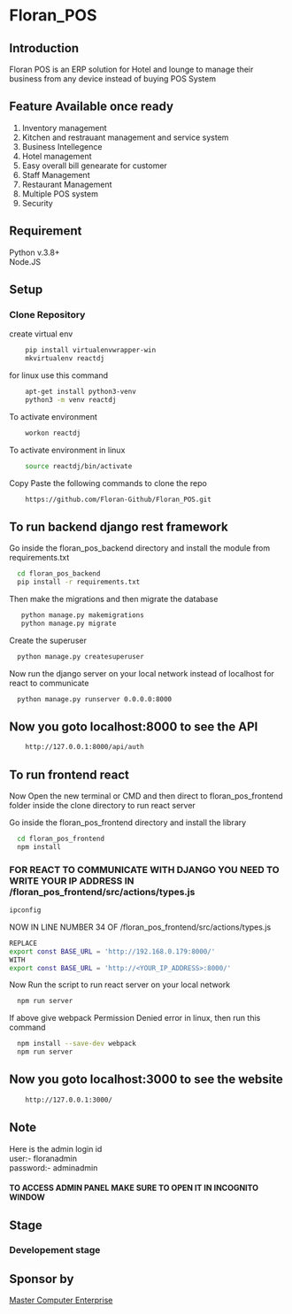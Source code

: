 # Floran_POS
## Introduction

Floran POS is an ERP solution for Hotel and lounge to manage their business from any device instead of buying POS System

## Feature Available once ready

<ol>
<li> Inventory management
<li> Kitchen and restrauant management and service system
<li> Business Intellegence
<li> Hotel management
<li> Easy overall bill genearate for customer
<li> Staff Management
<li> Restaurant Management
<li> Multiple POS system
<li> Security
</ol>

## Requirement 
Python v.3.8+
<br>Node.JS 
## Setup

### Clone Repository

create virtual env
```bash
    pip install virtualenvwrapper-win
    mkvirtualenv reactdj
```
for linux use this command
```bash
    apt-get install python3-venv  
    python3 -m venv reactdj
```

To activate environment
```bash
    workon reactdj
```

To activate environment in linux
```bash
    source reactdj/bin/activate
```

Copy Paste the following commands to clone the repo

```bash
    https://github.com/Floran-Github/Floran_POS.git
```

## To run backend django rest framework

Go inside the floran_pos_backend directory and install the module from requirements.txt

```bash
  cd floran_pos_backend
  pip install -r requirements.txt
 ```
 
 Then make the migrations and then migrate the database
 
 ```bash
    python manage.py makemigrations
    python manage.py migrate
  ```
  
  Create the superuser 
  
  ```bash
    python manage.py createsuperuser
  ```
  
  Now run the django server on your local network instead of localhost for react to communicate
  
  ```bash
    python manage.py runserver 0.0.0.0:8000
  ````
  
  <h2>Now you goto localhost:8000 to see the API</h2>
  
  ```bash
      http://127.0.0.1:8000/api/auth
  ```
  ## To run frontend react
  
  Now Open the new terminal or CMD and then direct to floran_pos_frontend folder inside the clone directory to run react server
  
  Go inside the floran_pos_frontend directory and install the library 

```bash
  cd floran_pos_frontend
  npm install
 ```
 
  ### FOR REACT TO COMMUNICATE WITH DJANGO YOU NEED TO WRITE YOUR IP ADDRESS IN /floran_pos_frontend/src/actions/types.js
  
  ```bash
  ipconfig
 ```
 NOW IN LINE NUMBER 34 OF /floran_pos_frontend/src/actions/types.js
 
 ```bash
 REPLACE
 export const BASE_URL = 'http://192.168.0.179:8000/'
 WITH
 export const BASE_URL = 'http://<YOUR_IP_ADDRESS>:8000/'
 ```
 
  Now Run the script to run react server on your local network
  
  ```bash
    npm run server
  ```
  
  If above give webpack Permission Denied error in linux, then run this command
  ```bash
    npm install --save-dev webpack
    npm run server
  ```
  
  <h2>Now you goto localhost:3000 to see the website</h2>
  
  ```bash
      http://127.0.0.1:3000/
  ```
  
  ## Note
  
  Here is the admin login id <br>
  user:- floranadmin<br>password:- adminadmin<h4> TO ACCESS ADMIN PANEL MAKE SURE TO OPEN IT IN INCOGNITO WINDOW </h4>
  
  ## Stage
  
  <h3> Developement stage </h3>
  
  ## Sponsor by
  
  <a href="https://www.google.com/search?sxsrf=ALeKk01rNvQWOTqmMH1Igu5_nmRysHr3VA:1625576940815&q=masters+computer+enterprise+sakinaka&spell=1&sa=X&ved=2ahUKEwivwfKAws7xAhWZAHIKHY-PAFUQBSgAegQIARAw">Master Computer Enterprise</a>
  
